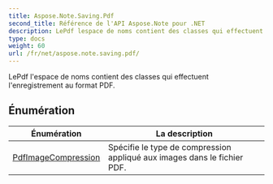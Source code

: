 ```yaml
---
title: Aspose.Note.Saving.Pdf
second_title: Référence de l'API Aspose.Note pour .NET
description: LePdf lespace de noms contient des classes qui effectuent lenregistrement au format PDF.
type: docs
weight: 60
url: /fr/net/aspose.note.saving.pdf/
---
```

LePdf l'espace de noms contient des classes qui effectuent l'enregistrement au format PDF.

## Énumération

| Énumération | La description |
| --- | --- |
| [PdfImageCompression](./pdfimagecompression/) | Spécifie le type de compression appliqué aux images dans le fichier PDF. |


